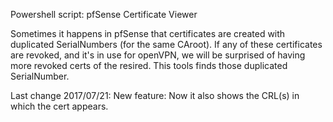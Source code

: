 Powershell script: pfSense Certificate Viewer

Sometimes it happens in pfSense that certificates are created with
duplicated SerialNumbers (for the same CAroot). If any of these certificates
are revoked, and it's in use for openVPN, we will be surprised of having more
revoked certs of the resired. This tools finds those duplicated SerialNumber.

Last change 2017/07/21: New feature: Now it also shows the CRL(s) in which the cert appears.
